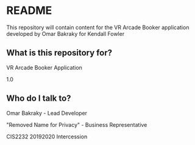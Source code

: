 
# README #

This repository will contain content for the VR Arcade Booker application developed by Omar Bakraky for Kendall Fowler

## What is this repository for?  ##
VR Arcade Booker Application

1.0

## Who do I talk to? ##

Omar Bakraky - Lead Developer 

"Removed Name for Privacy" - Business Representative 

CIS2232 20192020 Intercession




